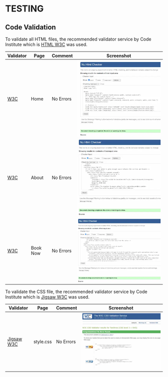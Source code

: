 # TESTING

## Code Validation


To validate all HTML files, the recommended validator service by Code Institute which is [HTML W3C](https://validator.w3.org/) was used.


| Validator | Page | Comment | Screenshot |
| --- | --- | --- | --- |
| [W3C](https://validator.w3.org/) | Home | No Errors | ![screenshoot](screenshots/htmlHome.webp) |
| [W3C](https://validator.w3.org/) | About | No Errors | ![screenshoot](screenshots/htmlAbouta.webp) |
| [W3C](https://validator.w3.org/) | Book Now | No Errors | ![screenshoot](screenshots/htmlBookingForm.webp) |


To validate the CSS file, the recommended validator service by Code Institute which is [Jigsaw W3C](https://jigsaw.w3.org/css-validator/) was used.


| Validator | Page | Comment | Screenshot |
| --- | --- | --- | --- |
| [Jigsaw W3C](https://jigsaw.w3.org/css-validator/) | style.css | No Errors | ![screenshot](screenshots/CSS.webp) |